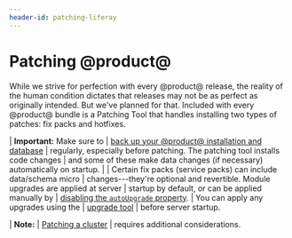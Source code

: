 ```yaml
---
header-id: patching-liferay
---
```


# Patching @product@

While we strive for perfection with every @product@ release, the reality of the
human condition dictates that releases may not be as perfect as originally
intended. But we've planned for that. Included with every @product@ bundle is a
Patching Tool that handles installing two types of patches: fix packs and
hotfixes. 

| **Important:** Make sure to
| [back up your @product@ installation and database](/docs/7-0/deploy/-/knowledge_base/d/backing-up-a-liferay-installation)
| regularly, especially before patching. The patching tool installs code changes
| and some of these make data changes (if necessary) automatically on startup.
| 
| Certain fix packs (service packs) can include data/schema micro
| changes---they're optional and revertible. Module upgrades are applied at server
| startup by default, or can be applied manually by
| [disabling the `autoUpgrade` property](/docs/7-0/deploy/-/knowledge_base/d/running-the-upgrade-process#configuring-module-upgrades).
| You can apply any upgrades using the
| [upgrade tool](/docs/7-0/deploy/-/knowledge_base/d/upgrading-to-liferay-7)
| before server startup.

| **Note:**
| [Patching a cluster](/docs/7-0/deploy/-/knowledge_base/d/updating-a-cluster)
| requires additional considerations.

